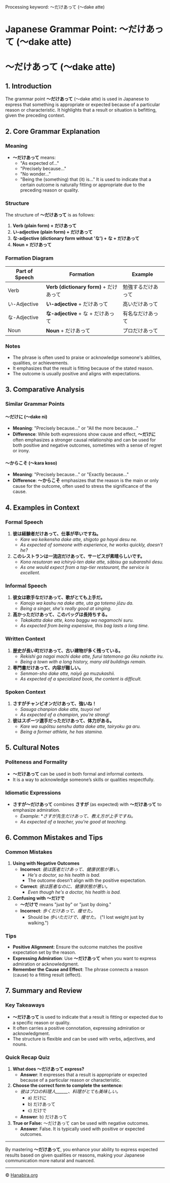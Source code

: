 Processing keyword: ～だけあって (〜dake atte)
# Japanese Grammar Point: ～だけあって (〜dake atte)
# ～だけあって (〜dake atte)
## 1. Introduction
The grammar point **～だけあって** (〜dake atte) is used in Japanese to express that something is appropriate or expected because of a particular reason or characteristic. It highlights that a result or situation is befitting, given the preceding context.
## 2. Core Grammar Explanation
### Meaning
- **～だけあって** means:
  - "As expected of..."
  - "Precisely because..."
  - "No wonder..."
  - "Being the (something) that (it) is..."
It is used to indicate that a certain outcome is naturally fitting or appropriate due to the preceding reason or quality.
### Structure
The structure of **～だけあって** is as follows:
1. **Verb (plain form) + だけあって**
2. **い-adjective (plain form) + だけあって**
3. **な-adjective (dictionary form without 'な') + な + だけあって**
4. **Noun + だけあって**
### Formation Diagram
| Part of Speech | Formation                          | Example                                  |
|----------------|------------------------------------|------------------------------------------|
| Verb           | **Verb (dictionary form)** + だけあって        | 勉強するだけあって                        |
| い-Adjective    | **い-adjective** + だけあって               | 高いだけあって                            |
| な-Adjective    | **な-adjective** + な + だけあって            | 有名なだけあって                          |
| Noun           | **Noun** + だけあって                      | プロだけあって                            |
### Notes
- The phrase is often used to praise or acknowledge someone's abilities, qualities, or achievements.
- It emphasizes that the result is fitting because of the stated reason.
- The outcome is usually positive and aligns with expectations.
## 3. Comparative Analysis
### Similar Grammar Points
#### ～だけに (〜dake ni)
- **Meaning**: "Precisely because..." or "All the more because..."
- **Difference**: While both expressions show cause and effect, **～だけに** often emphasizes a stronger causal relationship and can be used for both positive and negative outcomes, sometimes with a sense of regret or irony.
#### ～からこそ (〜kara koso)
- **Meaning**: "Precisely because..." or "Exactly because..."
- **Difference**: **～からこそ** emphasizes that the reason is the main or only cause for the outcome, often used to stress the significance of the cause.
## 4. Examples in Context
### Formal Speech
1. **彼は経験者だけあって、仕事が早いですね。**
   - *Kare wa keikensha dake atte, shigoto ga hayai desu ne.*
   - *As expected of someone with experience, he works quickly, doesn't he?*
2. **このレストランは一流店だけあって、サービスが素晴らしいです。**
   - *Kono resutoran wa ichiryū-ten dake atte, sābisu ga subarashii desu.*
   - *As one would expect from a top-tier restaurant, the service is excellent.*
### Informal Speech
1. **彼女は歌手なだけあって、歌がとても上手だ。**
   - *Kanojo wa kashu na dake atte, uta ga totemo jōzu da.*
   - *Being a singer, she's really good at singing.*
2. **高かっただけあって、このバッグは長持ちする。**
   - *Takakatta dake atte, kono baggu wa nagamochi suru.*
   - *As expected from being expensive, this bag lasts a long time.*
### Written Context
1. **歴史が長い町だけあって、古い建物が多く残っている。**
   - *Rekishi ga nagai machi dake atte, furui tatemono ga ōku nokotte iru.*
   - *Being a town with a long history, many old buildings remain.*
2. **専門書だけあって、内容が難しい。**
   - *Senmon-sho dake atte, naiyō ga muzukashii.*
   - *As expected of a specialized book, the content is difficult.*
### Spoken Context
1. **さすがチャンピオンだけあって、強いね！**
   - *Sasuga chanpion dake atte, tsuyoi ne!*
   - *As expected of a champion, you're strong!*
2. **彼はスポーツ選手だっただけあって、体力がある。**
   - *Kare wa supōtsu senshu datta dake atte, tairyoku ga aru.*
   - *Being a former athlete, he has stamina.*
## 5. Cultural Notes
### Politeness and Formality
- **～だけあって** can be used in both formal and informal contexts.
- It is a way to acknowledge someone’s skills or qualities respectfully.
### Idiomatic Expressions
- **さすが～だけあって** combines **さすが** (as expected) with **～だけあって** to emphasize admiration.
  - *Example*: **さすが先生だけあって、教え方が上手ですね。*
  - *As expected of a teacher, you're good at teaching.*
## 6. Common Mistakes and Tips
### Common Mistakes
1. **Using with Negative Outcomes**
   - **Incorrect**: *彼は医者だけあって、健康状態が悪い。*
     - *He's a doctor, so his health is bad.*
     - The outcome doesn't align with the positive expectation.
   - **Correct**: *彼は医者なのに、健康状態が悪い。*
     - *Even though he's a doctor, his health is bad.*
2. **Confusing with ～だけで**
   - **～だけで** means "just by" or "just by doing."
   - **Incorrect**: *歩くだけあって、痩せた。*
     - Should be *歩いただけで、痩せた。* ("I lost weight just by walking.")
### Tips
- **Positive Alignment**: Ensure the outcome matches the positive expectation set by the reason.
- **Expressing Admiration**: Use **～だけあって** when you want to express admiration or acknowledgment.
- **Remember the Cause and Effect**: The phrase connects a reason (cause) to a fitting result (effect).
## 7. Summary and Review
### Key Takeaways
- **～だけあって** is used to indicate that a result is fitting or expected due to a specific reason or quality.
- It often carries a positive connotation, expressing admiration or acknowledgment.
- The structure is flexible and can be used with verbs, adjectives, and nouns.
### Quick Recap Quiz
1. **What does ～だけあって express?**
   - **Answer**: It expresses that a result is appropriate or expected because of a particular reason or characteristic.
2. **Choose the correct form to complete the sentence:**
   - *彼はプロの料理人______、料理がとても美味しい。*
     - a) だけに
     - b) だけあって
     - c) だけで
   - **Answer**: b) だけあって
3. **True or False:** ～だけあって can be used with negative outcomes.
   - **Answer**: False. It is typically used with positive or expected outcomes.

---
By mastering **～だけあって**, you enhance your ability to express expected results based on given qualities or reasons, making your Japanese communication more natural and nuanced.


---

© [Hanabira.org](https://hanabira.org)
